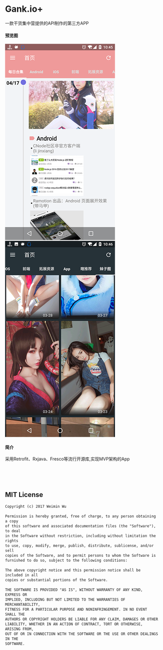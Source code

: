 # Gank.io+
一款干货集中营提供的API制作的第三方APP

#### 预览图
![image](https://github.com/clam314/Image/blob/master/gank_io_home.png?raw=true)<br>
![image](https://github.com/clam314/Image/blob/master/gank_io_welfare.png?raw=true)<br>
#### 简介
采用Retrofit、Rxjava、Fresco等流行开源库,实现MVP架构的App

<br>
<br>
<br>


MIT License
-------
```
Copyright (c) 2017 Weimin Wu

Permission is hereby granted, free of charge, to any person obtaining a copy
of this software and associated documentation files (the "Software"), to deal
in the Software without restriction, including without limitation the rights
to use, copy, modify, merge, publish, distribute, sublicense, and/or sell
copies of the Software, and to permit persons to whom the Software is
furnished to do so, subject to the following conditions:

The above copyright notice and this permission notice shall be included in all
copies or substantial portions of the Software.

THE SOFTWARE IS PROVIDED "AS IS", WITHOUT WARRANTY OF ANY KIND, EXPRESS OR
IMPLIED, INCLUDING BUT NOT LIMITED TO THE WARRANTIES OF MERCHANTABILITY,
FITNESS FOR A PARTICULAR PURPOSE AND NONINFRINGEMENT. IN NO EVENT SHALL THE
AUTHORS OR COPYRIGHT HOLDERS BE LIABLE FOR ANY CLAIM, DAMAGES OR OTHER
LIABILITY, WHETHER IN AN ACTION OF CONTRACT, TORT OR OTHERWISE, ARISING FROM,
OUT OF OR IN CONNECTION WITH THE SOFTWARE OR THE USE OR OTHER DEALINGS IN THE
SOFTWARE.
```
